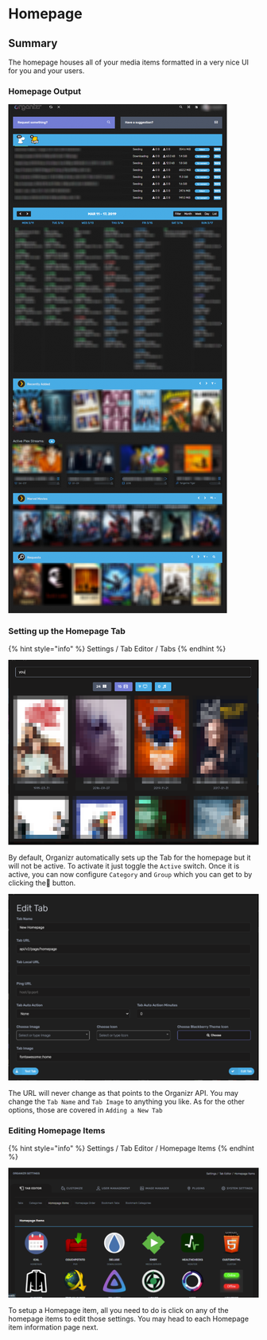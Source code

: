 # Homepage

## Summary

The homepage houses all of your media items formatted in a very nice UI for you and your users.

### Homepage Output

![](<../../.gitbook/assets/image (28).png>)

### Setting up the Homepage Tab

{% hint style="info" %}
Settings / Tab Editor / Tabs
{% endhint %}

![](<../../.gitbook/assets/image (21).png>)

By default, Organizr automatically sets up the Tab for the homepage but it will not be active.  To activate it just toggle the `Active` switch.  Once it is active, you can now configure `Category` and `Group` which you can get to by clicking the:pencil: button.

![](<../../.gitbook/assets/image (20).png>)

The URL will never change as that points to the Organizr API.  You may change the `Tab Name` and `Tab Image` to anything you like.  As for the other options, those are covered in `Adding a New Tab`

### Editing Homepage Items

{% hint style="info" %}
Settings / Tab Editor / Homepage Items
{% endhint %}

![](<../../.gitbook/assets/image (25).png>)

To setup a Homepage item, all you need to do is click on any of the homepage items to edit those settings.  You may head to each Homepage item information page next.
